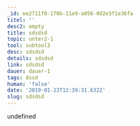 ```yaml
---
_id: ee2711f0-1f0b-11e9-a056-0d2e3f1e36fa
titel: ''
desc2: empty
title: sdsdsd
topic: unter2-1
tool: subtool3
desc: sdsdsd
details: sdsdsd
link: sdsdsd
dauer: dauer-1
tags: dssd
human: 'false'
date: '2019-01-23T12:39:31.632Z'
slug: sdsdsd
---
```

undefined
